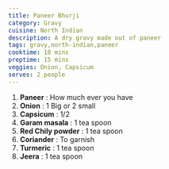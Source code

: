 ```yaml
---
title: Paneer Bhurji 
category: Gravy
cuisine: North Indian
description: A dry gravy made out of paneer
tags: gravy,north-indian,paneer
cooktime: 10 mins
preptime: 15 mins
veggies: Onion, Capsicum
serves: 2 people
---
```

1. **Paneer** : How much ever you have
2. **Onion** : 1 Big or 2 small
3. **Capsicum** :  1/2 
4. **Garam masala** : 1 tea spoon
5. **Red Chily powder** : 1 tea spoon
6. **Coriander** : To garnish
7. **Turmeric** :  1 tea spoon
8. **Jeera** : 1 tea spoon
